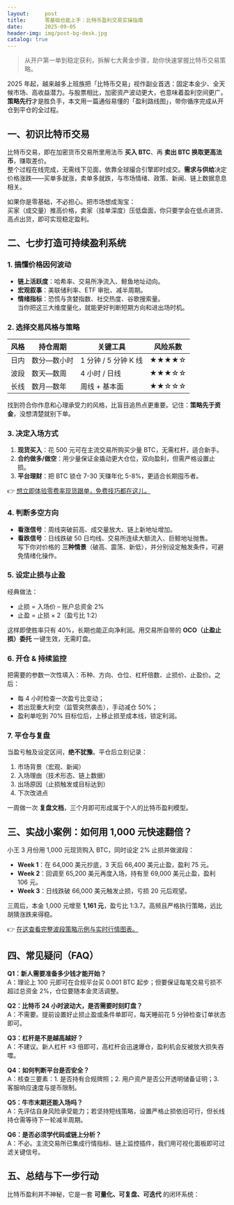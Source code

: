 ```yaml
---
layout:     post
title:      零基础也能上手：比特币盈利交易实操指南
date:       2025-09-05
header-img: img/post-bg-desk.jpg
catalog: true
---
```


> 从开户第一单到稳定获利，拆解七大黄金步骤，助你快速掌握比特币交易策略。

2025 年起，越来越多上班族把「比特币交易」视作副业首选：固定本金少、全天候市场、高收益潜力。与股票相比，加密资产波动更大，也意味着盈利空间更广。**策略先行**才是胜负手，本文用一篇通俗易懂的「盈利路线图」，带你循序完成从开仓到平仓的全过程。

## 一、初识比特币交易

比特币交易，即在加密货币交易所里用法币 **买入 BTC**、再 **卖出 BTC 换取更高法币**，赚取差价。  
整个过程在线完成，无需线下见面，依靠全球撮合引擎即时成交。**需求与供给**决定价格涨跌——买单多就涨，卖单多就跌，与市场情绪、政策、新闻、链上数据息息相关。

如果你是零基础，不必担心。把市场想成淘宝：  
买家（成交量）推高价格，卖家（挂单深度）压低盘面，你只要学会在低点进货、高点出货，即可实现稳定盈利。

## 二、七步打造可持续盈利系统

### 1. 搞懂价格因何波动

- **链上活跃度**：哈希率、交易所净流入、鲸鱼地址动向。  
- **宏观叙事**：美联储利率、ETF 审批、减半周期。  
- **情绪指标**：恐慌与贪婪指数、社交热度、谷歌搜索量。  
当你把这三大维度量化，就能更好判断短期方向和进出场时机。

### 2. 选择交易风格与策略

| 风格   | 持仓周期 | 关键工具              | 风险系数 |
|--------|----------|-----------------------|----------|
| 日内   | 数分—数小时 | 1 分钟 / 5 分钟 K 线 | ★★★★☆    |
| 波段   | 数天—数周 | 4 小时 / 日线        | ★★★☆☆    |
| 长线   | 数月—数年 | 周线 + 基本面        | ★★☆☆☆    |

找到符合你作息和心理承受力的风格，比盲目追热点更重要。记住：**策略先于资金**，没想清楚就别下单。

### 3. 决定入场方式

1. **现货买入**：花 500 元可在主流交易所购买少量 BTC，无需杠杆，适合新手。  
2. **合约做多/做空**：用少量保证金撬动更大仓位，双向盈利，但需严格设置止损。  
3. **平台理财**：把 BTC 锁仓 7-30 天赚年化 5-8%，更适合长期囤币者。

👉 [想立即体验零费率现货跟单，免费技巧都在这儿。](https://okxdog.com/)

### 4. 判断多空方向

- **看涨信号**：周线突破前高、成交量放大、链上新地址增加。  
- **看跌信号**：日线跌破 50 日均线、交易所连续大额流入、巨鲸地址抛售。  
写下你对价格的 **三种情景**（破高、震荡、新低），并分别设定触发条件，可避免情绪化操作。

### 5. 设定止损与止盈

经典做法：  
- 止损 = 入场价 – 账户总资金 2%  
- 止盈 = 止损 × 2（盈亏比 1:2）

这样即使胜率只有 40%，长期也能正向净利润。用交易所自带的 **OCO（止盈止损）委托** 一键生效，无需盯盘。

### 6. 开仓 & 持续监控

把需要的参数一次性填入：币种、方向、仓位、杠杆倍数、止损价、止盈价。之后：

- 每 4 小时检查一次盈亏比变动；  
- 若出现重大利空（监管突然袭击），手动减仓 50%；  
- 盈利单吃到 70% 目标位后，上移止损至成本线，锁定利润。

### 7. 平仓与复盘

当盈亏触及设定区间，**绝不犹豫**。平仓后立刻记录：  
1. 市场背景（宏观、新闻）  
2. 入场理由（技术形态、链上数据）  
3. 出场原因（止损触发或目标达到）  
4. 下次改进点  

一周做一次 **复盘文档**，三个月即可形成属于个人的比特币盈利模型。

## 三、实战小案例：如何用 1,000 元快速翻倍？

小王 3 月份用 1,000 元现货购入 BTC，同时设定 2% 止损并做波段：

- **Week 1**：在 64,000 美元抄底，3 天后 66,400 美元止盈，盈利 75 元。  
- **Week 2**：回调至 65,200 美元再度入场，持有至 69,000 美元止盈，盈利 106 元。  
- **Week 3**：日线跌破 66,000 美元触发止损，亏损 20 元后观望。

三周后，本金 1,000 元增至 **1,161 元**，盈亏比 1:3.7。高频且严格执行策略，远比胡猜涨跌来得稳。

👉 [在这查看完整波段策略示例与实时行情图表。](https://okxdog.com/)

## 四、常见疑问（FAQ）

**Q1：新人需要准备多少钱才能开始？**  
A：理论上 100 元即可在合规平台买 0.001 BTC 起步；但要保证每笔交易亏损不超过总资金 2%，仓位要随本金灵活调整。

**Q2：比特币 24 小时波动大，是否需要时刻盯盘？**  
A：不需要。提前设置好止损止盈或条件单即可，每天睡前花 5 分钟检查订单状态即可。

**Q3：杠杆是不是越高越好？**  
A：不建议。新人杠杆 ≤3 倍即可，高杠杆会迅速爆仓，盈利机会反被放大损失吞噬。

**Q4：如何判断平台是否安全？**  
A：核查三要素：1. 是否持有合规牌照；2. 用户资产是否公开透明储备证明；3. 客服响应速度与提币限制。

**Q5：牛市末期还能入场吗？**  
A：先评估自身风险承受能力；若坚持短线策略，设置严格止损依旧可行，但长线持仓需等待下一轮减半周期。

**Q6：是否必须学代码或链上分析？**  
A：不必。主流交易所已集成行情指标、链上监控插件，我们用可视化面板即可过滤关键信号。

## 五、总结与下一步行动

比特币盈利并不神秘，它是一套 **可量化、可复盘、可迭代** 的闭环系统：